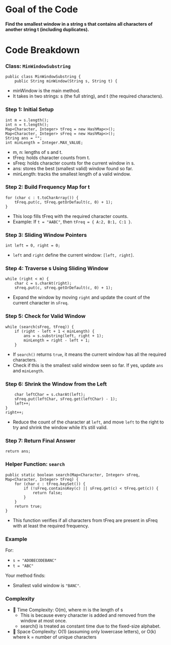 # Goal of the Code
#### Find the smallest window in a string s that contains all characters of another string t (including duplicates).

# Code Breakdown
### Class: `MinWindowSubstring`
```
public class MinWindowSubstring {
    public String minWindow(String s, String t) {
```

* minWindow is the main method.
* It takes in two strings: s (the full string), and t (the required characters).

### Step 1: Initial Setup
```
int m = s.length();
int n = t.length();
Map<Character, Integer> tFreq = new HashMap<>();
Map<Character, Integer> sFreq = new HashMap<>();
String ans = "";
int minLength = Integer.MAX_VALUE;
```

* m, n: lengths of s and t.
* tFreq: holds character counts from t.
* sFreq: holds character counts for the current window in s.
* ans: stores the best (smallest valid) window found so far.
* minLength: tracks the smallest length of a valid window.

### Step 2: Build Frequency Map for t
```
for (char c : t.toCharArray()) {
    tFreq.put(c, tFreq.getOrDefault(c, 0) + 1);
}
```
* This loop fills tFreq with the required character counts.
* Example: If `t = "AABC"`, then `tFreq = { A:2, B:1, C:1 }`.

### Step 3: Sliding Window Pointers
```
int left = 0, right = 0;
```
* `left` and `right` define the current window: `[left, right]`.

### Step 4: Traverse s Using Sliding Window
```
while (right < m) {
    char c = s.charAt(right);
    sFreq.put(c, sFreq.getOrDefault(c, 0) + 1);
```
* Expand the window by moving `right` and update the count of the current character in `sFreq`.

### Step 5: Check for Valid Window
```
while (search(sFreq, tFreq)) {
    if (right - left + 1 < minLength) {
        ans = s.substring(left, right + 1);
        minLength = right - left + 1;
    }
```
* If `search()` returns `true`, it means the current window has all the required characters.
* Check if this is the smallest valid window seen so far. If yes, update `ans` and `minLength`.

### Step 6: Shrink the Window from the Left
```
    char leftChar = s.charAt(left);
    sFreq.put(leftChar, sFreq.get(leftChar) - 1);
    left++;
}
right++;
```
* Reduce the count of the character at `left`, and move `left` to the right to try and shrink the window while it’s still valid.

### Step 7: Return Final Answer
```
return ans;
```

### Helper Function: `search`
```
public static boolean search(Map<Character, Integer> sFreq, Map<Character, Integer> tFreq) {
    for (char c : tFreq.keySet()) {
        if (!sFreq.containsKey(c) || sFreq.get(c) < tFreq.get(c)) {
            return false;
        }
    }
    return true;
}
```
* This function verifies if all characters from tFreq are present in sFreq with at least the required frequency.

### Example
For:
* `s = "ADOBECODEBANC"`
* `t = "ABC"`

Your method finds:
* Smallest valid window is `"BANC"`.

### Complexity
* 🎯 Time Complexity: O(m), where m is the length of s
  * This is because every character is added and removed from the window at most once.
  * search() is treated as constant time due to the fixed-size alphabet.
* 🎯 Space Complexity: O(1) (assuming only lowercase letters), or O(k) where k = number of unique characters